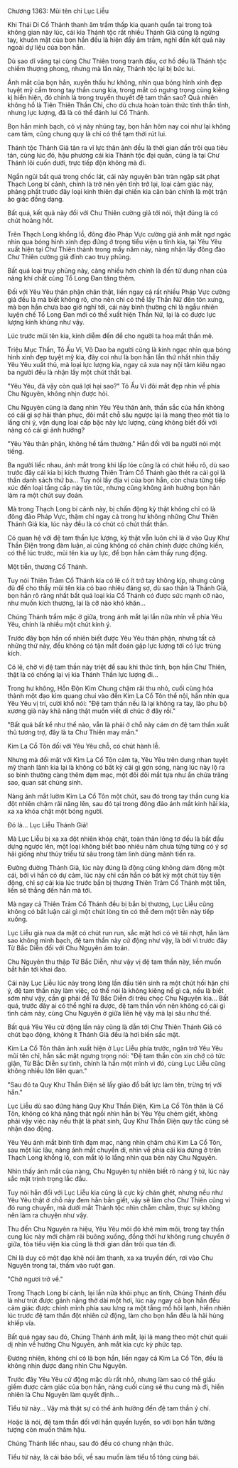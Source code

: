 




Chương 1363: Mũi tên chỉ Lục Liễu


Khi Thái Di Cổ Thánh thanh âm trầm thấp kia quanh quẩn tại trong toà không gian này lúc, cái kia Thánh tộc rất nhiều Thánh Giả cũng là ngừng tay, khuôn mặt của bọn hắn đều là hiện đầy âm trầm, nghĩ đến kết quả này ngoài dự liệu của bọn hắn.

Dù sao dĩ vãng tại cùng Chư Thiên trong tranh đấu, cơ hồ đều là Thánh tộc chiếm thượng phong, nhưng mà lần này, Thánh tộc lại bị bức lui.

Ánh mắt của bọn hắn, xuyên thấu hư không, nhìn qua bóng hình xinh đẹp tuyệt mỹ cầm trong tay thần cung kia, trong mắt có ngưng trọng cùng kiêng kị hiển hiện, đó chính là trong truyền thuyết đệ tam thần sao? Quả nhiên không hổ là Tiên Thiên Thần Chỉ, cho dù chưa hoàn toàn thức tỉnh thần tính, nhưng lực lượng, đã là có thể đánh lui Cổ Thánh.

Bọn hắn minh bạch, có vị này nhúng tay, bọn hắn hôm nay coi như lại không cam tâm, cũng chung quy là chỉ có thể tạm thời rút lui.

Thánh tộc Thánh Giả tản ra vĩ lực thân ảnh đều là thời gian dần trôi qua tiêu tán, cùng lúc đó, hậu phương cái kia Thánh tộc đại quân, cũng là tại Chư Thánh lôi cuốn dưới, trực tiếp độn không mà đi.

Ngắn ngủi bất quá trong chốc lát, cái này nguyên bản tràn ngập sát phạt Thạch Long bí cảnh, chính là trở nên yên tĩnh trở lại, loại cảm giác này, phảng phất trước đây loại kinh thiên đại chiến kia căn bản chính là một trận ảo giác đồng dạng.

Bất quá, kết quả này đối với Chư Thiên cường giả tới nói, thật đúng là có chút hoảng hốt.

Trên Thạch Long khổng lồ, đông đảo Pháp Vực cường giả ánh mắt ngơ ngác nhìn qua bóng hình xinh đẹp đứng ở trong tiểu viện u tĩnh kia, tại Yêu Yêu xuất hiện tại Chư Thiên thành trong mấy năm này, nàng nhận lấy đông đảo Chư Thiên cường giả đỉnh cao truy phủng.

Bất quá loại truy phủng này, càng nhiều hơn chính là đến từ dung nhan của nàng khí chất cùng Tổ Long Đan tăng thêm.

Đối với Yêu Yêu thân phận chân thật, liền ngay cả rất nhiều Pháp Vực cường giả đều là mà biết không rõ, cho nên chỉ có thể lấy Thần Nữ đến tôn xưng, mà bọn hắn chưa bao giờ nghĩ tới, cái này bình thường chỉ là ngẫu nhiên luyện chế Tổ Long Đan mới có thể xuất hiện Thần Nữ, lại là có được lực lượng kinh khủng như vậy.

Lúc trước mũi tên kia, kinh diễm đến để cho người ta hoa mắt thần mê.

Triệu Mục Thần, Tô Ấu Vi, Võ Dao ba người cũng là kinh ngạc nhìn qua bóng hình xinh đẹp tuyệt mỹ kia, đây coi như là bọn hắn lần thứ nhất nhìn thấy Yêu Yêu xuất thủ, mà loại lực lượng kia, ngay cả xưa nay nội tâm kiêu ngạo ba người đều là nhận lấy một chút thất bại.

"Yêu Yêu, đã vậy còn quá lợi hại sao?" Tô Ấu Vi đôi mắt đẹp nhìn về phía Chu Nguyên, không nhịn được hỏi.

Chu Nguyên cũng là đang nhìn Yêu Yêu thân ảnh, thần sắc của hắn không có cái gì sợ hãi thán phục, đôi mắt chỗ sâu ngược lại là mang theo một tia lo lắng chi ý, vận dụng loại cấp bậc này lực lượng, cũng không biết đối với nàng có cái gì ảnh hưởng?

"Yêu Yêu thân phận, không hề tầm thường." Hắn đối với ba người nói một tiếng.

Ba người liếc nhau, ánh mắt trong khi lấp lóe cũng là có chút hiểu rõ, dù sao trước đây cái kia bị kích thương Thiên Trảm Cổ Thánh gào thét ra cái gọi là thần danh sách thứ ba... Tuy nói lấy địa vị của bọn hắn, còn chưa từng tiếp xúc đến loại tầng cấp này tin tức, nhưng cũng không ảnh hưởng bọn hắn làm ra một chút suy đoán.

Mà trong Thạch Long bí cảnh này, bị chấn động kỳ thật không chỉ có là đông đảo Pháp Vực, thậm chí ngay cả trong hư không những Chư Thiên Thánh Giả kia, lúc này đều là có chút có chút thất thần.

Có quan hệ với đệ tam thần lực lượng, kỳ thật vẫn luôn chỉ là ở vào Quy Khư Thần Điện trong đàm luận, ai cũng không có chân chính được chứng kiến, có thể lúc trước, mũi tên kia uy lực, để bọn hắn cảm thấy rung động.

Một tiễn, thương Cổ Thánh.

Tuy nói Thiên Trảm Cổ Thánh kia có lẽ có ít trở tay không kịp, nhưng cũng đủ để cho thấy mũi tên kia có bao nhiêu đáng sợ, dù sao thân là Thánh Giả, bọn hắn rõ ràng nhất bất quá loại kia Cổ Thánh có được sức mạnh cỡ nào, như muốn kích thương, lại là cỡ nào khó khăn...

Chúng Thánh trầm mặc ở giữa, trong ánh mắt lại lần nữa nhìn về phía Yêu Yêu, chính là nhiều một chút kính ý.

Trước đây bọn hắn cố nhiên biết được Yêu Yêu thân phận, nhưng tất cả những thứ này, đều không có tận mắt đoán gặp lực lượng tới có lực trùng kích.

Có lẽ, chờ vị đệ tam thần này triệt để sau khi thức tỉnh, bọn hắn Chư Thiên, thật là có chống lại vị kia Thánh Thần lực lượng đi...

Trong hư không, Hỗn Độn Kim Chung chậm rãi thu nhỏ, cuối cùng hóa thành một đạo kim quang chui vào đến Kim La Cổ Tôn thể nội, hắn nhìn qua Yêu Yêu vị trí, cười khổ nói: "Đệ tam thần nếu là lại không ra tay, lão phu bộ xương già này khả năng thật muốn viết di chúc ở đây rồi."

"Bất quá bất kể như thế nào, vẫn là phải ở chỗ này cám ơn đệ tam thần xuất thủ tương trợ, đây là ta Chư Thiên may mắn."

Kim La Cổ Tôn đối với Yêu Yêu chỗ, có chút hành lễ.

Nhưng mà đối mặt với Kim La Cổ Tôn cảm tạ, Yêu Yêu trên dung nhan tuyệt mỹ thanh lãnh kia lại là không có bất kỳ cái gì gợn sóng, nàng lúc này lộ ra so bình thường càng thêm đạm mạc, một đôi đôi mắt tựa như ẩn chứa trăng sao, quan sát chúng sinh.

Nàng ánh mắt lườm Kim La Cổ Tôn một chút, sau đó trong tay thần cung kia đột nhiên chậm rãi nâng lên, sau đó tại trong đông đảo ánh mắt kinh hãi kia, xa xa khóa chặt một bóng người.

Đó là... Lục Liễu Thánh Giả!

Mà Lục Liễu bị xa xa đột nhiên khóa chặt, toàn thân lông tơ đều là bắt đầu dựng ngược lên, một loại không biết bao nhiêu năm chưa từng từng có ý sợ hãi giống như thủy triều từ sâu trong tâm linh dũng mãnh tiến ra.

Đường đường Thánh Giả, lúc này đúng là động cũng không dám động một cái, bởi vì hắn có dự cảm, lúc này chỉ cần hắn có bất kỳ một chút tùy tiện động, chỉ sợ cái kia lúc trước bắn bị thương Thiên Trảm Cổ Thánh một tiễn, liền sẽ thẳng đến hắn mà tới.

Mà ngay cả Thiên Trảm Cổ Thánh đều bị bắn bị thương, Lục Liễu cũng không có bất luận cái gì một chút lòng tin có thể đem một tiễn này tiếp xuống.

Lục Liễu già nua da mặt có chút run run, sắc mặt hơi có vẻ tái nhợt, hắn làm sao không minh bạch, đệ tam thần này cử động như vậy, là bởi vì trước đây Từ Bắc Diễn đối với Chu Nguyên ám toán.

Chu Nguyên thu thập Từ Bắc Diễn, như vậy vị đệ tam thần này, liền muốn bắt hắn tới khai đao.

Cái này Lục Liễu lúc này trong lòng lần đầu tiên sinh ra một chút hối hận chi ý, đệ tam thần này làm việc, có thể nói là không kiêng nể gì cả, nếu là biết sớm như vậy, cần gì phải để Từ Bắc Diễn đi trêu chọc Chu Nguyên kia... Bất quá, trước đây ai có thể nghĩ ra được, đệ tam thần vốn nên không có cái gì tình cảm này, cùng Chu Nguyên ở giữa liên hệ vậy mà lại sâu như thế.

Bất quá Yêu Yêu cử động lần này cũng là dẫn tới Chư Thiên Thánh Giả có chút bạo động, không ít Thánh Giả đều là hơi biến sắc mặt.

Kim La Cổ Tôn thân ảnh xuất hiện ở Lục Liễu phía trước, ngăn trở Yêu Yêu mũi tên chỉ, hắn sắc mặt ngưng trọng nói: "Đệ tam thần còn xin chớ có tức giận, Từ Bắc Diễn sự tình, chính là hắn một mình vì đó, cùng Lục Liễu cũng không nhiều lớn liên quan."

"Sau đó ta Quy Khư Thần Điện sẽ lấy giáo đồ bất lực làm tên, trừng trị với hắn."

Lục Liễu dù sao đứng hàng Quy Khư Thần Điện, Kim La Cổ Tôn thân là Cổ Tôn, không có khả năng thật ngồi nhìn hắn bị Yêu Yêu chém giết, không phải vậy việc này nếu thật là phát sinh, Quy Khư Thần Điện quy tắc cũng sẽ nhận dao động.

Yêu Yêu ánh mắt bình tĩnh đạm mạc, nàng nhìn chăm chú Kim La Cổ Tôn, sau một lúc lâu, nàng ánh mắt chuyển di, nhìn về phía cái kia đứng ở trên Thạch Long khổng lồ, con mắt lộ lo lắng nhìn qua bên này Chu Nguyên.

Nhìn thấy ánh mắt của nàng, Chu Nguyên tự nhiên biết rõ nàng ý tứ, lúc này sắc mặt trịnh trọng lắc đầu.

Tuy nói hắn đối với Lục Liễu kia cũng là cực kỳ chán ghét, nhưng nếu như Yêu Yêu thật ở chỗ này đem hắn bắn giết, vậy sẽ làm cho Chư Thiên cũng vì đó rung chuyển, mà dưới mắt Thánh tộc nhìn chằm chằm, thực sự không nên làm ra chuyện như vậy.

Thu đến Chu Nguyên ra hiệu, Yêu Yêu môi đỏ khẽ mím môi, trong tay thần cung lúc này mới chậm rãi buông xuống, đồng thời hư không rung chuyển ở giữa, tòa tiểu viện kia cũng là thời gian dần trôi qua tán đi.

Chỉ là duy có một đạo khẽ nói âm thanh, xa xa truyền đến, rơi vào Chu Nguyên trong tai, thấm vào ruột gan.

"Chờ ngươi trở về."

Trong Thạch Long bí cảnh, lại lần nữa khôi phục an tĩnh, Chúng Thánh đều là như trút được gánh nặng thở dài một hơi, lúc này ngay cả bọn hắn đều cảm giác được chính mình phía sau lưng ra một tầng mồ hôi lạnh, hiển nhiên lúc trước đệ tam thần đột nhiên cử động, làm cho bọn hắn đều là hãi hùng khiếp vía.

Bất quá ngay sau đó, Chúng Thánh ánh mắt, lại là mang theo một chút quái dị nhìn về hướng Chu Nguyên, ánh mắt kia cực kỳ phức tạp.

Đương nhiên, không chỉ có là bọn hắn, liền ngay cả Kim La Cổ Tôn, đều là không nhịn được đang nhìn Chu Nguyên.

Trước đây Yêu Yêu cử động mặc dù rất nhỏ, nhưng làm sao có thể giấu giếm được cảm giác của bọn hắn, nàng cuối cùng sẽ thu cung mà đi, hiển nhiên là Chu Nguyên làm quyết định...

Tiểu tử này... Vậy mà thật sự có thể ảnh hưởng đến đệ tam thần ý chí.

Hoặc là nói, đệ tam thần đối với hắn quyến luyến, so với bọn hắn tưởng tượng còn muốn thâm hậu.

Chúng Thánh liếc nhau, sau đó đều có chung nhận thức.

Tiểu tử này, là cái bảo bối, về sau muốn làm tiểu tổ tông cúng bái.




